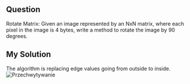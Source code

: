 ## Question
Rotate Matrix: Given an image represented by an NxN matrix, where each pixel in the image is 4
bytes, write a method to rotate the image by 90 degrees.

## My Solution
The algorithm is replacing edge values going from outside to inside.
![Przechwytywanie](https://user-images.githubusercontent.com/52860350/160625226-4260c1c5-31cc-4eec-af71-e3c2a09cb786.JPG)
